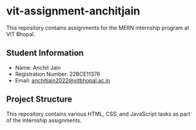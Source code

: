 # vit-assignment-anchitjain

This repository contains assignments for the MERN internship program at VIT Bhopal.

## Student Information
- Name: Anchit Jain
- Registration Number: 22BCE11376
- Email: anchitjain2022@vitbhopal.ac.in

## Project Structure
This repository contains various HTML, CSS, and JavaScript tasks as part of the internship assignments.